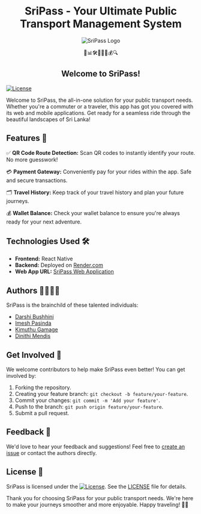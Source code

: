 <h1 align="center">SriPass - Your Ultimate Public Transport Management System</h1>
<p align="center">
  <img src="https://github.com/SriPass/SriPass-WEB-APP/blob/dev/logov2.png" alt="SriPass Logo" />
</p>

<p align="center">
  🚌📊🛠️👮🧑‍✈️💰🔍
</p>

<h2 align="center">Welcome to SriPass!</h2>

[![License](https://img.shields.io/badge/license-MIT-blue.svg)](https://opensource.org/licenses/MIT)

Welcome to SriPass, the all-in-one solution for your public transport needs. Whether you're a commuter or a traveler, this app has got you covered with its web and mobile applications. Get ready for a seamless ride through the beautiful landscapes of Sri Lanka!

## Features 🌟

✅ **QR Code Route Detection:** Scan QR codes to instantly identify your route. No more guesswork!

💳 **Payment Gateway:** Conveniently pay for your rides within the app. Safe and secure transactions.

🗂️ **Travel History:** Keep track of your travel history and plan your future journeys.

💰 **Wallet Balance:** Check your wallet balance to ensure you're always ready for your next adventure.

## Technologies Used 🛠️

- **Frontend:** React Native
- **Backend:** Deployed on [Render.com](https://render.com)
- **Web App URL:** [SriPass Web Application](https://sripass.onrender.com/)

## Authors 👩‍💻👨‍💻

SriPass is the brainchild of these talented individuals:

- [Darshi Bushhini](https://github.com/darshibushhini)
- [Imesh Pasinda](https://github.com/imeshpasinda)
- [Kimuthu Gamage](https://github.com/kimuthugamage)
- [Dinithi Mendis](https://github.com/dinithimendis)

## Get Involved 🚀

We welcome contributors to help make SriPass even better! You can get involved by:

1. Forking the repository.
2. Creating your feature branch: `git checkout -b feature/your-feature`.
3. Commit your changes: `git commit -m 'Add your feature'`.
4. Push to the branch: `git push origin feature/your-feature`.
5. Submit a pull request.

## Feedback 💌

We'd love to hear your feedback and suggestions! Feel free to [create an issue](https://github.com/your-username/sripass/issues) or contact the authors directly.

## License 📜

SriPass is licensed under the [![License](https://img.shields.io/badge/license-MIT-blue.svg)](https://opensource.org/licenses/MIT). See the [LICENSE](LICENSE) file for details.

Thank you for choosing SriPass for your public transport needs. We're here to make your journeys smoother and more enjoyable. Happy traveling! 🚌✨
